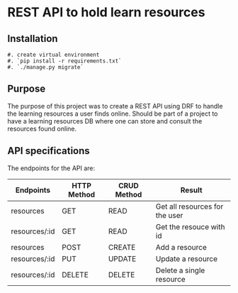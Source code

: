 # REST API to hold learn resources

## Installation
    #. create virtual environment
    #. `pip install -r requirements.txt`
    #. `./manage.py migrate`

## Purpose

The purpose of this project was to create a REST API using DRF to handle the learning resources a user finds online.
Should be part of a project to have a learning resources DB where one can store and consult the resources found online.

## API specifications

The endpoints for the API are:

| Endpoints        | HTTP Method   | CRUD Method | Result                         |
| ---------------- | ------------- | ----------- | ------------------------------ |
| resources        | GET           |  READ       | Get all resources for the user |
| resources/:id    | GET           |  READ       | Get the resouce with id        |
| resources        | POST          |  CREATE     | Add a resource                 |
| resources/:id    | PUT           |  UPDATE     | Update a resource              |
| resources/:id    | DELETE        |  DELETE     | Delete a single resource       | 
